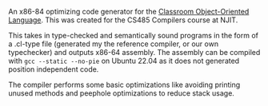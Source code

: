 An x86-84 optimizing code generator for the [Classroom Object-Oriented Language](https://theory.stanford.edu/~aiken/software/cool/cool.html). This was created for the CS485 Compilers course at NJIT.

This takes in type-checked and semantically sound programs in the form of a .cl-type file (generated my the reference compiler, or our own typechecker) and outputs x86-64 assembly. The assembly can be compiled with ``gcc --static --no-pie`` on Ubuntu 22.04 as it does not generated position independent code. 

The compiler performs some basic optimizations like avoiding printing unused methods and peephole optimizations to reduce stack usage. 
